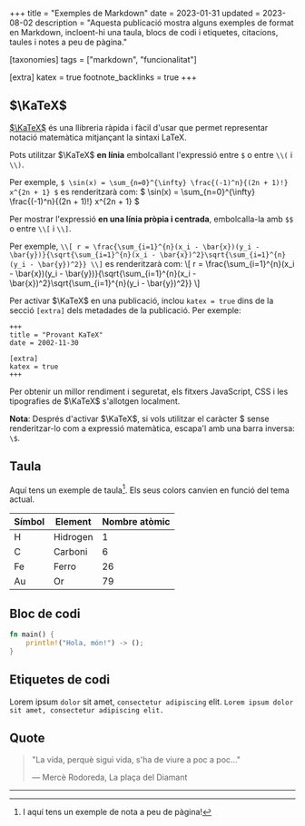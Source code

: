 +++
title = "Exemples de Markdown"
date = 2023-01-31
updated = 2023-08-02
description = "Aquesta publicació mostra alguns exemples de format en Markdown, incloent-hi una taula, blocs de codi i etiquetes, citacions, taules i notes a peu de pàgina."

[taxonomies]
tags = ["markdown", "funcionalitat"]

[extra]
katex = true
footnote_backlinks = true
+++

## $\KaTeX$

[$\KaTeX$](https://katex.org/) és una llibreria ràpida i fàcil d'usar que permet representar notació matemàtica mitjançant la sintaxi LaTeX.

Pots utilitzar $\KaTeX$ **en línia** embolcallant l'expressió entre `$` o entre `\\(` i `\\)`.

Per exemple, `$ \sin(x) = \sum_{n=0}^{\infty} \frac{(-1)^n}{(2n + 1)!} x^{2n + 1} $` es renderitzarà com: $ \sin(x) = \sum_{n=0}^{\infty} \frac{(-1)^n}{(2n + 1)!} x^{2n + 1} $

Per mostrar l'expressió **en una línia pròpia i centrada**, embolcalla-la amb `$$` o entre `\\[` i `\\]`.

Per exemple, `\\[ r = \frac{\sum_{i=1}^{n}(x_i - \bar{x})(y_i - \bar{y})}{\sqrt{\sum_{i=1}^{n}(x_i - \bar{x})^2}\sqrt{\sum_{i=1}^{n}(y_i - \bar{y})^2}} \\]` es renderitzarà com: \\[ r = \frac{\sum_{i=1}^{n}(x_i - \bar{x})(y_i - \bar{y})}{\sqrt{\sum_{i=1}^{n}(x_i - \bar{x})^2}\sqrt{\sum_{i=1}^{n}(y_i - \bar{y})^2}} \\]

Per activar $\KaTeX$ en una publicació, inclou `katex = true` dins de la secció `[extra]` dels metadades de la publicació. Per exemple:

```toml,hl_lines=5-6
+++
title = "Provant KaTeX"
date = 2002-11-30

[extra]
katex = true
+++
```

Per obtenir un millor rendiment i seguretat, els fitxers JavaScript, CSS i les tipografies de $\KaTeX$ s'allotgen localment.

**Nota**: Després d'activar $\KaTeX$, si vols utilitzar el caràcter \$ sense renderitzar-lo com a expressió matemàtica, escapa'l amb una barra inversa: `\$`.

## Taula

Aquí tens un exemple de taula[^1]. Els seus colors canvien en funció del tema actual.

| Símbol  | Element | Nombre atòmic |
|---------|---------|---------------|
| H       | Hidrogen| 1             |
| C       | Carboni | 6             |
| Fe      | Ferro   | 26            |
| Au      | Or      | 79            |

## Bloc de codi

```rust
fn main() {
    println!("Hola, món!") -> ();
}
```

## Etiquetes de codi

Lorem ipsum `dolor` sit amet, `consectetur adipiscing` elit.
`Lorem ipsum dolor sit amet, consectetur adipiscing elit.`

## Quote

> "La vida, perquè sigui vida, s'ha de viure a poc a poc…"
>
> — Mercè Rodoreda, La plaça del Diamant

<hr>

[^1]: I aquí tens un exemple de nota a peu de pàgina!
